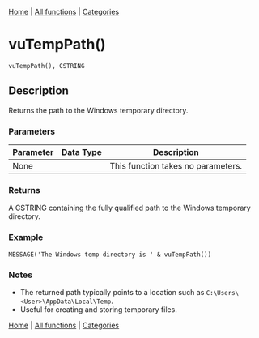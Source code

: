 [Home](../index.md) | [All functions](../all-functions.md) | [Categories](../categories/index.md)

# vuTempPath()

```Prototype
vuTempPath(), CSTRING
```


## Description
Returns the path to the Windows temporary directory.

### Parameters

| Parameter | Data Type | Description |
|-----------|-----------|-------------|
| None      |          | This function takes no parameters. |

### Returns
A CSTRING containing the fully qualified path to the Windows temporary directory.

### Example

```Clarion
MESSAGE('The Windows temp directory is ' & vuTempPath())
```

### Notes
- The returned path typically points to a location such as `C:\Users\<User>\AppData\Local\Temp`.  
- Useful for creating and storing temporary files.

[Home](../index.md) | [All functions](../all-functions.md) | [Categories](../categories/index.md)
